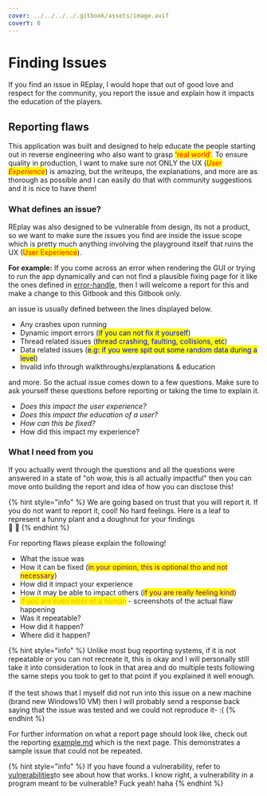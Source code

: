 ```yaml
---
cover: ../../../../.gitbook/assets/image.avif
coverY: 0
---
```


# Finding Issues

If you find an issue in REplay, I would hope that out of good love and respect for the community, you report the issue and explain how it impacts the education of the players.&#x20;

## Reporting flaws&#x20;

This application was built and designed to help educate the people starting out in reverse engineering who also want to grasp <mark style="color:red;">'real world'</mark>. To ensure quality in production, I want to make sure not ONLY the UX (_<mark style="color:red;">User Experience</mark>_) is amazing, but the writeups, the explanations, and more are as thorough as possible and I can easily do that with community suggestions and it is nice to have them!

### What defines an issue?

REplay was also designed to be vulnerable from design, its not a product, so we want to make sure the issues you find are inside the issue scope which is pretty much anything involving the playground itself that ruins the UX (<mark style="color:red;">User Experience</mark>).&#x20;

**For example:** If you come across an error when rendering the GUI or trying to run the app dynamically and can not find a plausible fixing page for it like the ones defined in [error-handle](../../gui-things/how-to/error-handle/ "mention"), then I will welcome a report for this and make a change to this Gitbook and this Gitbook only.

an issue is usually defined between the lines displayed below.

* Any crashes upon running
* Dynamic import errors (<mark style="color:blue;">if you can not fix it yourself</mark>)
* Thread related issues (<mark style="color:blue;">thread crashing, faulting, collisions, etc</mark>)
* Data related issues (<mark style="color:blue;">e.g: if you were spit out some random data during a level</mark>)
* Invalid info through walkthroughs/explanations & education

and more. So the actual issue comes down to a few questions. Make sure to ask yourself these questions before reporting or taking the time to explain it.

* _Does this impact the user experience?_
* _Does this impact the education of a user?_
* _How can this be fixed?_
* How did this impact my experience?

### What I need from you

If you actually went through the questions and all the questions were answered in a state of "oh wow, this is all actually impactful" then you can move onto building the report and idea of how you can disclose this!

{% hint style="info" %}
We are going based on trust that you will report it. If you do not want to report it, cool! No hard feelings. Here is a leaf to represent a funny plant and a doughnut for your findings\
:leaves: :doughnut:
{% endhint %}

For reporting flaws please explain the following!

* What the issue was
* How it can be fixed (<mark style="color:purple;">in your opinion, this is optional tho and not necessary</mark>)
* How did it impact your experience
* How it may be able to impact others (<mark style="color:purple;">if you are really feeling kind</mark>)
* <mark style="color:orange;">If you are even nicer of a human</mark> - screenshots of the actual flaw happening
* Was it repeatable?
* How did it happen?
* Where did it happen?&#x20;

{% hint style="info" %}
Unlike most bug reporting systems, if it is not repeatable or you can not recreate it, this is okay and I will personally still take it into consideration to look in that area and do multiple tests following the same steps you took to get to that point if you explained it well enough.\
\
If the test shows that I myself did not run into this issue on a new machine (brand new Windows10 VM) then I will probably send a response back saying that the issue was tested and we could not reproduce it- :(&#x20;
{% endhint %}

For further information on what a report page should look like, check out the reporting [example.md](example.md "mention") which is the next page. This demonstrates a sample issue that could not be repeated.

{% hint style="info" %}
If you have found a vulnerability, refer to [vulnerabilities](what-happens-if-i-report/vulnerabilities/ "mention")to see about how that works. I know right, a vulnerability in a program meant to be vulnerable? Fuck yeah! haha
{% endhint %}
